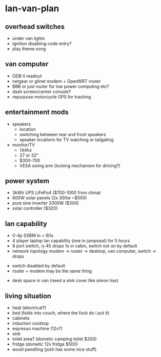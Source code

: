 # lan-van-plan

## overhead switches
 - under van lights
 - ignition disabling code entry?
 - play theme song
 
## van computer
 - ODB II readout
 - netgear or glinet modem + OpenWRT router
 - BBB or just router for low power computing etc?
 - dash screen/center console?
 - repurpose motorcycle GPS for tracking

## entertainment mods
 - speakers
   + location
   + switching between rear and front speakers
   + speaker locations for TV watching or tailgating
 - monitor/TV
   + 144hz
   + 27 or 32"
   + $300-700
   + VESA swing arm (locking mechanism for driving?)

## power system
 - 3kWh UPS LiFePo4 ($700-1000 from china)
 - 600W solar panels (2x 300w ~$500)
 - pure sine inverter 2000W ($300)
 - solar controller ($320)

## lan capability
 + 0-4p SSBM in < 60s
 + 4 player laptop lan capability (one in jumpseat) for 5 hours
 + 8 port switch, rj-45 drops 1x in cabin, switch not on by default
 + network topology modem -> router -> desktop, van computer, switch -> drops
  - switch disabled by default
  - router + modem may be the same thing
 + desk space in van (need a sink cover like simon has)

## living situation
 - heat (electrical?)
 - bed (folds into couch, where the fuck do i put it)
 - cabinets
 - induction cooktop
 - espresso machine (12v?)
 - sink
 - toilet area? (dometic camping toilet $200)
 - fridge (dometic 12v fridge $500)
 - wood panelling (josh has some nice stuff)
